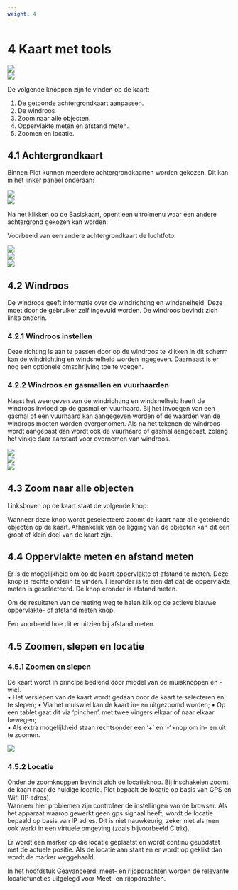 ```yaml
---
weight: 4
---
```


# 4  Kaart met tools

![](images/lcms-plot-handleiding-28_2.jpg)  
![](images/lcms-plot-handleiding-28_3.jpg)  
 
De volgende knoppen zijn te vinden op de kaart: 
1. De getoonde achtergrondkaart aanpassen.  
2. De windroos  
3. Zoom naar alle objecten. 
4. Oppervlakte meten en afstand meten. 
5. Zoomen en locatie. 


## 4.1 Achtergrondkaart
Binnen Plot kunnen meerdere achtergrondkaarten worden gekozen. Dit kan in het linker paneel onderaan: 

![](images/lcms-plot-handleiding-29_2.jpg)  
![](images/lcms-plot-handleiding-29_3.jpg)  

Na het klikken op de Basiskaart, opent een uitrolmenu waar een andere achtergrond 
gekozen kan worden: 
 
Voorbeeld van een andere achtergrondkaart de luchtfoto: 

![](images/lcms-plot-handleiding-30_2.jpg)  
![](images/lcms-plot-handleiding-30_3.jpg)  
![](images/lcms-plot-handleiding-30_4.jpg)  

## 4.2  Windroos

De windroos geeft informatie over de windrichting en windsnelheid. Deze moet door de gebruiker zelf ingevuld worden. De windroos bevindt zich links onderin. 
 
### 4.2.1 Windroos instellen

Deze richting is aan te passen door op de windroos te klikken In dit scherm kan de windrichting en windsnelheid worden ingegeven. Daarnaast is er nog een optionele omschrijving toe te voegen.
 
### 4.2.2 Windroos en gasmallen en vuurhaarden

Naast het weergeven van de windrichting en windsnelheid 
heeft de windroos invloed op de gasmal en vuurhaard. Bij het 
invoegen van een gasmal of een vuurhaard kan aangegeven 
worden of de waarden van de windroos moeten worden 
overgenomen. Als na het tekenen de windroos wordt 
aangepast dan wordt ook de vuurhaard of gasmal aangepast, 
zolang het vinkje daar aanstaat voor overnemen van 
windroos. 
 
 
![](images/lcms-plot-handleiding-31_2.jpg)  
![](images/lcms-plot-handleiding-31_3.jpg)  
![](images/lcms-plot-handleiding-31_4.jpg)  

## 4.3  Zoom naar alle objecten

Linksboven op de kaart staat de volgende knop: 
 
Wanneer deze knop wordt geselecteerd zoomt de kaart naar alle getekende objecten op de 
kaart. Afhankelijk van de ligging van de objecten kan dit een groot of klein deel van de kaart 
zijn. 
 
## 4.4  Oppervlakte meten en afstand meten 
Er is de mogelijkheid om op de kaart oppervlakte of afstand te meten. Deze knop 
is rechts onderin te vinden. Hieronder is te zien dat dat de oppervlakte meten is 
geselecteerd. De knop eronder is afstand meten. 
 
Om de resultaten van de meting weg te halen klik op de actieve blauwe oppervlakte- of 
afstand meten knop. 
 
 
 
Een voorbeeld hoe dit er uitzien bij afstand meten. 
 
## 4.5  Zoomen, slepen en locatie 

### 4.5.1 Zoomen en slepen

De kaart wordt in principe bediend door middel van de muisknoppen en -wiel.  
• 
Het verslepen van de kaart wordt gedaan door de kaart te selecteren en te slepen; 
• 
Via het muiswiel kan de kaart in- en uitgezoomd worden; 
• 
Op een tablet gaat dit via ‘pinchen’, met twee vingers elkaar of naar elkaar bewegen;  
• 
Als extra mogelijkheid staan rechtsonder een ‘+’ en ‘-‘ knop om in- en uit te zoomen. 
 
![](images/lcms-plot-handleiding-32_2.jpg)  

### 4.5.2 Locatie
Onder de zoomknoppen bevindt zich de locatieknop. Bij inschakelen zoomt de kaart naar de 
huidige locatie. Plot bepaalt de locatie op basis van GPS en Wiﬁ (IP adres).  
Wanneer hier problemen zijn controleer de 
instellingen van de browser. Als het apparaat 
waarop gewerkt geen gps signaal heeft, wordt de 
locatie bepaald op basis van IP adres. Dit is niet 
nauwkeurig, zeker niet als men ook werkt in een 
virtuele omgeving (zoals bijvoorbeeld Citrix). 
 
Er wordt een marker op die locatie geplaatst en 
wordt continu geüpdatet met de actuele positie. Als 
de locatie aan staat en er wordt op geklikt dan wordt 
de marker weggehaald. 
 
In het hoofdstuk [Geavanceerd: meet- en rijopdrachten](geavanceerd_rijopdrachten.md) worden de relevante locatiefuncties uitgelegd voor Meet- en rijopdrachten. 
